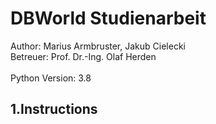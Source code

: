 # DBWorld Studienarbeit

Author: Marius Armbruster, Jakub Cielecki \
Betreuer: Prof. Dr.-Ing. Olaf Herden \
\
Python Version: 3.8

## 1.Instructions


